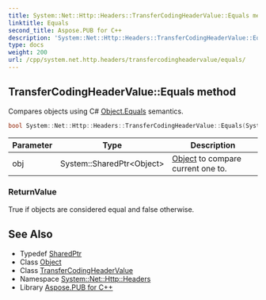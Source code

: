 ```yaml
---
title: System::Net::Http::Headers::TransferCodingHeaderValue::Equals method
linktitle: Equals
second_title: Aspose.PUB for C++
description: 'System::Net::Http::Headers::TransferCodingHeaderValue::Equals method. Compares objects using C# Object.Equals semantics in C++.'
type: docs
weight: 200
url: /cpp/system.net.http.headers/transfercodingheadervalue/equals/
---
```

## TransferCodingHeaderValue::Equals method


Compares objects using C# [Object.Equals](../../../system/object/equals/) semantics.

```cpp
bool System::Net::Http::Headers::TransferCodingHeaderValue::Equals(System::SharedPtr<Object> obj) override
```


| Parameter | Type | Description |
| --- | --- | --- |
| obj | System::SharedPtr\<Object\> | [Object](../../../system/object/) to compare current one to. |

### ReturnValue

True if objects are considered equal and false otherwise.

## See Also

* Typedef [SharedPtr](../../../system/sharedptr/)
* Class [Object](../../../system/object/)
* Class [TransferCodingHeaderValue](../)
* Namespace [System::Net::Http::Headers](../../)
* Library [Aspose.PUB for C++](../../../)
